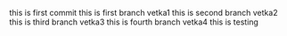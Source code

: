 this is first commit
this is first branch vetka1
this is second branch vetka2
this is third branch vetka3
this is fourth branch vetka4
this is testing